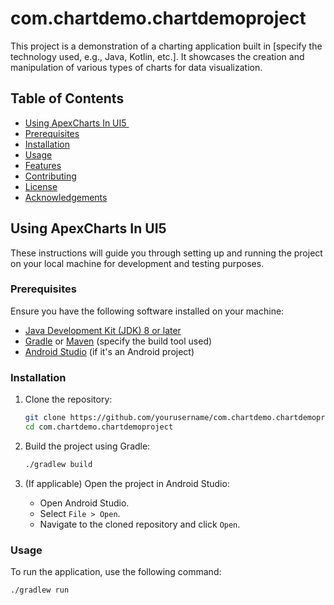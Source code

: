 # com.chartdemo.chartdemoproject

This project is a demonstration of a charting application built in [specify the technology used, e.g., Java, Kotlin, etc.]. It showcases the creation and manipulation of various types of charts for data visualization.

## Table of Contents

- [Using ApexCharts In UI5 ​](#Using-ApexCharts-In-UI5)
- [Prerequisites](#prerequisites)
- [Installation](#installation)
- [Usage](#usage)
- [Features](#features)
- [Contributing](#contributing)
- [License](#license)
- [Acknowledgements](#acknowledgements)

## Using ApexCharts In UI5

These instructions will guide you through setting up and running the project on your local machine for development and testing purposes.

### Prerequisites

Ensure you have the following software installed on your machine:

- [Java Development Kit (JDK) 8 or later](https://www.oracle.com/java/technologies/javase-jdk8-downloads.html)
- [Gradle](https://gradle.org/install/) or [Maven](https://maven.apache.org/install.html) (specify the build tool used)
- [Android Studio](https://developer.android.com/studio) (if it's an Android project)

### Installation

1. Clone the repository:

   ```bash
   git clone https://github.com/yourusername/com.chartdemo.chartdemoproject.git
   cd com.chartdemo.chartdemoproject
   ```

2. Build the project using Gradle:

   ```bash
   ./gradlew build
   ```

3. (If applicable) Open the project in Android Studio:
   - Open Android Studio.
   - Select `File > Open`.
   - Navigate to the cloned repository and click `Open`.

### Usage

To run the application, use the following command:

```bash
./gradlew run
```
